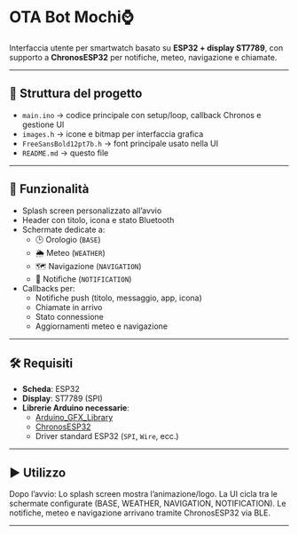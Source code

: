 # OTA Bot Mochi⌚

Interfaccia utente per smartwatch basato su **ESP32 + display ST7789**, con supporto a **ChronosESP32** per notifiche, meteo, navigazione e chiamate.

---

## 📂 Struttura del progetto

- `main.ino` → codice principale con setup/loop, callback Chronos e gestione UI  
- `images.h` → icone e bitmap per interfaccia grafica  
- `FreeSansBold12pt7b.h` → font principale usato nella UI  
- `README.md` → questo file  

---

## 🚀 Funzionalità

- Splash screen personalizzato all’avvio  
- Header con titolo, icona e stato Bluetooth  
- Schermate dedicate a:
  - 🕒 Orologio (`BASE`)
  - 🌦️ Meteo (`WEATHER`)
  - 🗺️ Navigazione (`NAVIGATION`)
  - 🔔 Notifiche (`NOTIFICATION`)
- Callbacks per:
  - Notifiche push (titolo, messaggio, app, icona)  
  - Chiamate in arrivo  
  - Stato connessione  
  - Aggiornamenti meteo e navigazione  

---

## 🛠️ Requisiti

- **Scheda**: ESP32  
- **Display**: ST7789 (SPI)  
- **Librerie Arduino necessarie**:
  - [Arduino_GFX_Library](https://github.com/moononournation/Arduino_GFX)
  - [ChronosESP32](https://github.com/OpenChronos/ChronosESP32)
  - Driver standard ESP32 (`SPI`, `Wire`, ecc.)

---
## ▶️ Utilizzo

Dopo l’avvio:
Lo splash screen mostra l’animazione/logo.
La UI cicla tra le schermate configurate (BASE, WEATHER, NAVIGATION, NOTIFICATION).
Le notifiche, meteo e navigazione arrivano tramite ChronosESP32 via BLE.

---
